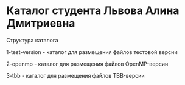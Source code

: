 # Каталог студента Львова Алина Дмитриевна

Структура каталога

1-test-version - каталог для размещения файлов тестовой версии

2-openmp - каталог для размещения файлов OpenMP-версии

3-tbb - каталог для размещения файлов TBB-версии

